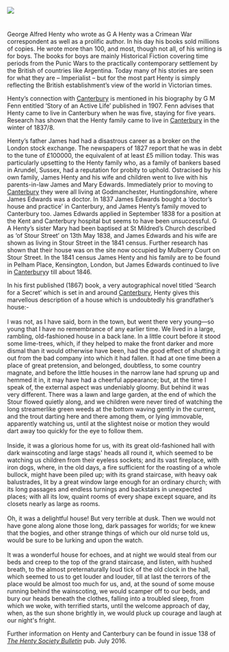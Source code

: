 <a href="https://dev.visual-essays.app"><img src="https://dev-visual-essays.netlify.app/images/ve-button.png"></a>
<param ve-config title="George Alfred Henty (1832-1902)" author="Stephen Williamson" layout="vtl" 
banner="/images/banners/19c.jpg">

<param ve-entity eid="Q29303" aliases="Canterbury">

#

George Alfred Henty who wrote as G A Henty was a Crimean War correspondent as well as a prolific author. In his day his books sold millions of copies. He wrote more than 100, and most, though not all, of his writing is for boys. The books for boys are mainly Historical Fiction covering time periods from the Punic Wars to the practically contemporary settlement by the British of countries like Argentina. Today many of his stories are seen for what they are – Imperialist – but for the most part Henty is simply reflecting the British establishment’s view of the world in Victorian times. 
<param ve-image url="https://stor.artstor.org/stor/82c3499a-ede2-4442-a0bb-ec3ccd531e99" label="Novels by G.A. Henty" attribution="© Augustine House Library, Canterbury Christ Church University">

Henty’s connection with [Canterbury](/19c/19c-canterbury) is mentioned in his biography by G M Fenn entitled ‘Story of an Active Life’ published in 1907. Fenn advises that Henty came to live in Canterbury when he was five, staying for five years. Research has shown that the Henty family came to live in [Canterbury](/19c/19c-canterbury) in the winter of 1837/8. 
<param ve-image url="https://upload.wikimedia.org/wikipedia/commons/3/34/Portrait_of_G._A._Henty.jpg" label="George A. Henty" attribution="Elliott & Fry, Public domain, via Wikimedia Commons">

Henty’s father James had had a disastrous career as a broker on the London stock exchange. The newspapers of 1827 report that he was in debt to the tune of £100000, the equivalent of at least £5 million today. This was particularly upsetting to the Henty family who, as a family of bankers based in Arundel, Sussex, had a reputation for probity to uphold. Ostracised by his own family, James Henty and his wife and children went to live with his parents-in-law James and Mary Edwards. Immediately prior to moving to [Canterbury](/19c/19c-canterbury) they were all living at Godmanchester, Huntingdonshire, where James Edwards was a doctor. In 1837 James Edwards bought a ‘doctor’s house and practice’ in Canterbury, and James Henty’s family moved to Canterbury too. James Edwards applied in September 1838 for a position at the Kent and Canterbury hospital but seems to have been unsuccessful. G A Henty’s sister Mary had been baptised at St Mildred’s Church described as ‘of Stour Street’ on 13th May 1838, and James Edwards and his wife are shown as living in Stour Street in the 1841 census. Further research has shown that their house was on the site now occupied by Mulberry Court on Stour Street. In the 1841 census James Henty and his family are to be found in Pelham Place, Kensington, London, but James Edwards continued to live in [Canterbury](/19c/19c-canterbury)y till about 1846.
<param ve-image url="https://stor.artstor.org/stor/e5314be8-ce81-4a98-8367-61e82e3944ad" label="Mulberry Court, Stour Street" attribution="Edward Crowther">

In his first published (1867) book, a very autographical novel titled ‘Search for a Secret’ which is set in and around [Canterbury](/19c/19c-canterbury), Henty gives this marvellous description of a house which is undoubtedly his grandfather’s house:-
<br><br>
I was not, as I have said, born in the town, but went there very young—so young that I have no remembrance of any earlier time.
We lived in a large, rambling, old-fashioned house in a back lane. In a little court before it stood some lime-trees, which, if they helped to make the front darker and more dismal than it would otherwise have been, had the good effect of shutting it out from the bad company into which it had fallen.
It had at one time been a place of great pretension, and belonged, doubtless, to some country magnate, and before the little houses in the narrow lane had sprung up and hemmed it in, it may have had a cheerful appearance; but, at the time I speak of, the external aspect was undeniably gloomy. But behind it was very different. There was a lawn and large garden, at the end of which the Stour flowed quietly along, and we children were never tired of watching the long streamerlike green weeds at the bottom waving gently in the current, and the trout darting here and there among them, or lying immovable, apparently watching us, until at the slightest noise or motion they would dart away too quickly for the eye to follow them.
<br><br>
Inside, it was a glorious home for us, with its great old-fashioned hall with dark wainscoting and large stags' heads all round it, which seemed to be watching us children from their eyeless sockets; and its vast fireplace, with iron dogs, where, in the old days, a fire sufficient for the roasting of a whole bullock, might have been piled up; with its grand staircase, with heavy oak balustrades, lit by a great window large enough for an ordinary church; with its long passages and endless turnings and backstairs in unexpected places; with all its low, quaint rooms of every shape except square, and its closets nearly as large as rooms.
<br><br>
Oh, it was a delightful house! But very terrible at dusk. Then we would not have gone along alone those long, dark passages for worlds; for we knew that the bogies, and other strange things of which our old nurse told us, would be sure to be lurking and upon the watch.
<br><br>
It was a wonderful house for echoes, and at night we would steal from our beds and creep to the top of the grand staircase, and listen, with hushed breath, to the almost preternaturally loud tick of the old clock in the hall, which seemed to us to get louder and louder, till at last the terrors of the place would be almost too much for us, and, at the sound of some mouse running behind the wainscoting, we would scamper off to our beds, and bury our heads beneath the clothes, falling into a troubled sleep, from which we woke, with terrified starts, until the welcome approach of day, when, as the sun shone brightly in, we would pluck up courage and laugh at our night's fright.
<param ve-image url="https://stor.artstor.org/stor/aa53f9c0-4744-413f-af77-9f8212fe68ed" label="Mulberry Court from the Stour" attribution="Edward Crowther">

Further information on Henty and Canterbury can be found in issue 138 of [_The Henty Society Bulletin_](http://www.hentysociety.org/publications.html) pub. July 2016.

